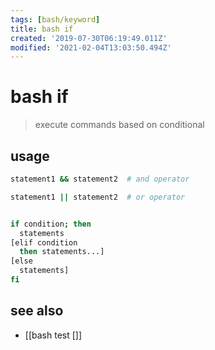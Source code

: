 ```yaml
---
tags: [bash/keyword]
title: bash if
created: '2019-07-30T06:19:49.011Z'
modified: '2021-02-04T13:03:50.494Z'
---
```


# bash if

> execute commands based on conditional

## usage
```sh
statement1 && statement2  # and operator

statement1 || statement2  # or operator


if condition; then
  statements
[elif condition
  then statements...]
[else
  statements]
fi
```

## see also
- [[bash test []]
